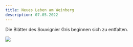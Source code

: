 ```yaml
---
title: Neues Leben am Weinberg
description: 07.05.2022
---
```

Die Blätter des Souvignier Gris beginnen sich zu entfalten.

![](/img/2022-05-07-souvignier-gris.jpg)
